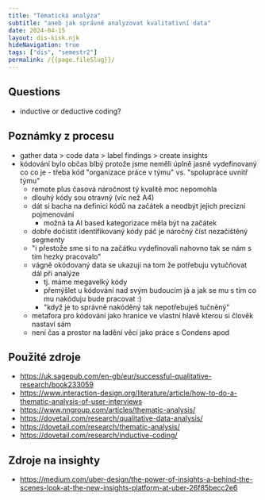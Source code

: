 ```yaml
---
title: "Tématická analýza"
subtitle: "aneb jak správně analyzovat kvalitativní data"
date: 2024-04-15
layout: dis-kisk.njk
hideNavigation: true
tags: ["dis", "semestr2"]
permalink: /{{page.fileSlug}}/
---
```


## Questions
- inductive or deductive coding?

## Poznámky z procesu
- gather data > code data > label findings > create insights
- kódování bylo občas blbý protože jsme neměli úplně jasně vydefinovaný co co je - třeba kód "organizace práce v týmu" vs. "spolupráce uvnitř týmu"
  - remote plus časová náročnost tý kvalitě moc nepomohla
  - dlouhý kódy sou otravný (víc než A4)
  - dát si bacha na definici kódů na začátek a neodbýt jejich precizní pojmenování
    - možná ta AI based kategorizace měla být na začátek
  - dobře dočistit identifikovaný kódy páč je náročný číst nezačištěný segmenty
  - "i přestože sme si to na začátku vydefinovali nahovno tak se nám s tím hezky pracovalo"
  - vágně okódovaný data se ukazují na tom že potřebuju vytučňovat dál při analýze
    - tj. máme megavelký kódy
    - přemýšlet u kódování nad svým budoucím já a jak se mu s tím co mu nakóduju bude pracovat :)
    - "když je to správně nakóděný tak nepotřebuješ tučněný"
  - metafora pro kódování jako hranice ve vlastní hlavě kterou si člověk nastaví sám
  - není čas a prostor na ladění věcí jako práce s Condens apod

## Použité zdroje
- https://uk.sagepub.com/en-gb/eur/successful-qualitative-research/book233059
- https://www.interaction-design.org/literature/article/how-to-do-a-thematic-analysis-of-user-interviews
- https://www.nngroup.com/articles/thematic-analysis/
- https://dovetail.com/research/qualitative-data-analysis/
- https://dovetail.com/research/thematic-analysis/
- https://dovetail.com/research/inductive-coding/

## Zdroje na insighty
- https://medium.com/uber-design/the-power-of-insights-a-behind-the-scenes-look-at-the-new-insights-platform-at-uber-26f85becc2e6